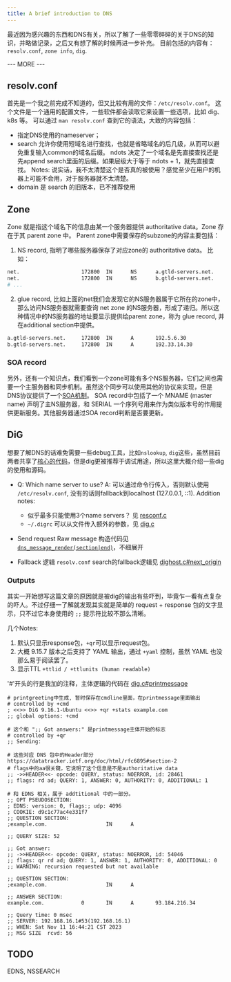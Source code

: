 ```yaml
---
title: A brief introduction to DNS
---
```


最近因为感兴趣的东西和DNS有关，所以了解了一些零零碎碎的关于DNS的知识，并略做记录，之后又有想了解的时候再进一步补充。
目前包括的内容有：`resolv.conf`, `zone info`, `dig`.

--- MORE ---

## resolv.conf
首先是一个我之前完成不知道的，但又比较有用的文件：`/etc/resolv.conf`。
这个文件是一个通用的配置文件，一些软件都会读取它来设置一些选项，比如 dig、k8s 等。
可以通过 `man resolv.conf` 查到它的语法，大致的内容包括：
- 指定DNS使用的nameserver；
- search 允许你使用短域名进行查找，也就是省略域名的后几级，从而可以避免重复输入common的域名后缀。
ndots 决定了一个域名是先直接查找还是先append search里面的后缀。如果层级大于等于 ndots + 1，就先直接查找。
Notes: 说实话，我不太清楚这个是否真的被使用？感觉至少在用户的机器上可能不会用，对于服务器就不太清楚。
- domain 是 search 的旧版本，已不推荐使用


## Zone
Zone 就是指这个域名下的信息由某一个服务器提供 authoritative data。Zone 存在于其 parent zone 中。
Parent zone中需要保存的subzone的内容主要包括：
1. NS record, 指明了哪些服务器保存了对应zone的 authoritative data。
比如：
```bash
net.                    172800  IN      NS      a.gtld-servers.net.
net.                    172800  IN      NS      b.gtld-servers.net.
# ...
```
2. glue record, 比如上面的net我们会发现它的NS服务器属于它所在的zone中，那么访问NS服务器就需要查询 net zone 的NS服务器，形成了递归。所以这种情况中的NS服务器的地址要显示提供给parent zone，称为 glue record, 并在additional section中提供。
```bash
a.gtld-servers.net.     172800  IN      A       192.5.6.30
b.gtld-servers.net.     172800  IN      A       192.33.14.30
```

### SOA record
另外，还有一个知识点，我们看到一个zone可能有多个NS服务器，它们之间也需要一个主服务器和同步机制。虽然这个同步可以使用其他的协议来实现，但是DNS协议提供了一个[SOA机制](https://datatracker.ietf.org/doc/html/rfc1035#section-3.3.13)。
SOA record中包括了一个 MNAME (master name) 声明了主NS服务器，和 SERIAL 一个序列号用来作为类似版本号的作用提供更新服务。其他服务器通过SOA record判断是否要更新。

## DiG
想要了解DNS的话难免需要一些debug工具，比如`nslookup`, `dig`这些，虽然目前两者共享了[核心的代码](https://github.com/isc-projects/bind9/blob/v9.19.17/bin/dig/dighost.c)，但是dig更被推荐于调试用途，所以这里大概介绍一些dig的使用和源码。

- Q: Which name server to use?
A: 可以通过命令行传入，否则默认使用 `/etc/resolv.conf`, 没有的话则fallback到localhost (127.0.0.1, ::1).
Addition notes:
  - 似乎最多只能使用3个name servers？ 见 [resconf.c](https://github.com/isc-projects/bind9/blob/v9.19.17/lib/dns/resconf.c#L74)
  - `~/.digrc` 可以从文件传入额外的参数，见 [dig.c](https://github.com/isc-projects/bind9/blob/v9.19.17/bin/dig/dig.c#L2640-L2668)

- Send request
Raw message 构造代码见 [`dns_message_render(section|end)`](https://github.com/isc-projects/bind9/blob/v9.19.17/bin/dig/dighost.c#L2627-L2634)，不细展开 

- Fallback 逻辑
`resolv.conf` search的fallback逻辑见 [dighost.c#next_origin](https://github.com/isc-projects/bind9/blob/v9.19.17/bin/dig/dighost.c#L2008)

### Outputs
其实一开始想写这篇文章的原因就是被dig的输出有些吓到，毕竟乍一看有点复杂的吓人。不过仔细一了解就发现其实就是简单的 request + response 包的文字显示，只不过它本身使用的 `;;` 提示符比较不那么清晰。

几个Notes:
1. 默认只显示response包，`+qr`可以显示request包。
2. 大概 9.15.7 版本之后支持了 YAML 输出，通过 `+yaml` 控制，虽然 YAML 也没那么易于阅读罢了。
3. 显示TTL `+ttlid / +ttlunits (human readable)` 

'#'开头的行是我加的注释，主体逻辑的代码在 [dig.c#printmessage](https://github.com/isc-projects/bind9/blob/v9.19.17/bin/dig/dig.c#L601)

```
# printgreeting中生成, 暂时保存在cmdline里面，在printmessage里面输出
# controlled by +cmd
; <<>> DiG 9.16.1-Ubuntu <<>> +qr +stats example.com
;; global options: +cmd

# 这个和 ";; Got answers:" 是printmessage主体开始的标志
# controlled by +qr
;; Sending:

# 这些对应 DNS 包中的Header部分 https://datatracker.ietf.org/doc/html/rfc6895#section-2
# flags中的aa很关键，它说明了这个信息是不是authoritative data
;; ->>HEADER<<- opcode: QUERY, status: NOERROR, id: 28461
;; flags: rd ad; QUERY: 1, ANSWER: 0, AUTHORITY: 0, ADDITIONAL: 1

# 和 EDNS 相关，属于 addtitional 中的一部分。
;; OPT PSEUDOSECTION:
; EDNS: version: 0, flags:; udp: 4096
; COOKIE: d9c1c77ac4e331f7
;; QUESTION SECTION:
;example.com.                   IN      A

;; QUERY SIZE: 52

;; Got answer:
;; ->>HEADER<<- opcode: QUERY, status: NOERROR, id: 54046
;; flags: qr rd ad; QUERY: 1, ANSWER: 1, AUTHORITY: 0, ADDITIONAL: 0
;; WARNING: recursion requested but not available

;; QUESTION SECTION:
;example.com.                   IN      A

;; ANSWER SECTION:
example.com.            0       IN      A       93.184.216.34

;; Query time: 0 msec
;; SERVER: 192.168.16.1#53(192.168.16.1)
;; WHEN: Sat Nov 11 16:44:21 CST 2023
;; MSG SIZE  rcvd: 56
```

## TODO
EDNS, NSSEARCH
